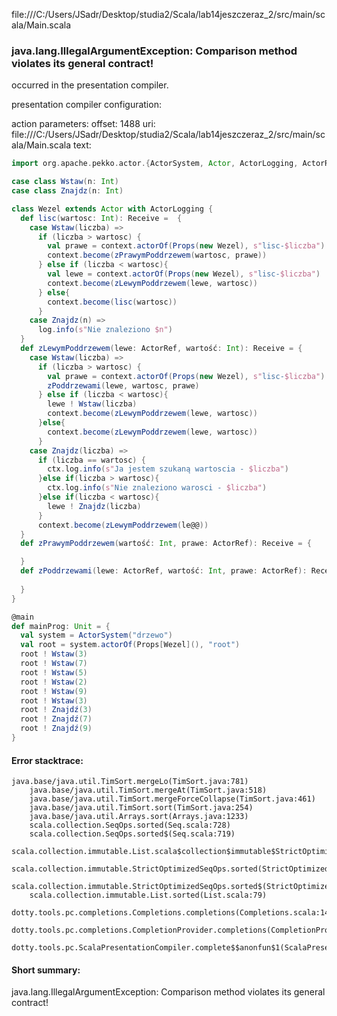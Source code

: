 file:///C:/Users/JSadr/Desktop/studia2/Scala/lab14jeszczeraz_2/src/main/scala/Main.scala
### java.lang.IllegalArgumentException: Comparison method violates its general contract!

occurred in the presentation compiler.

presentation compiler configuration:


action parameters:
offset: 1488
uri: file:///C:/Users/JSadr/Desktop/studia2/Scala/lab14jeszczeraz_2/src/main/scala/Main.scala
text:
```scala
import org.apache.pekko.actor.{ActorSystem, Actor, ActorLogging, ActorRef, Props}

case class Wstaw(n: Int)
case class Znajdz(n: Int)

class Wezel extends Actor with ActorLogging {
  def lisc(wartosc: Int): Receive =  {
    case Wstaw(liczba) =>
      if (liczba > wartosc) {
        val prawe = context.actorOf(Props(new Wezel), s"lisc-$liczba")
        context.become(zPrawymPoddrzewem(wartosc, prawe))
      } else if (liczba < wartosc){
        val lewe = context.actorOf(Props(new Wezel), s"lisc-$liczba")
        context.become(zLewymPoddrzewem(lewe, wartosc))
      } else{
        context.become(lisc(wartosc))
      }
    case Znajdz(n) =>
      log.info(s"Nie znaleziono $n")
  }
  def zLewymPoddrzewem(lewe: ActorRef, wartość: Int): Receive = {
    case Wstaw(liczba) =>
      if (liczba > wartosc) {
        val prawe = context.actorOf(Props(new Wezel), s"lisc-$liczba")
        zPoddrzewami(lewe, wartosc, prawe)
      } else if (liczba < wartosc){
        lewe ! Wstaw(liczba)
        context.become(zLewymPoddrzewem(lewe, wartosc))
      }else{
        context.become(zLewymPoddrzewem(lewe, wartosc))
      }
    case Znajdz(liczba) =>
      if (liczba == wartosc) {
        ctx.log.info(s"Ja jestem szukaną wartoscia - $liczba")
      }else if(liczba > wartosc){
        ctx.log.info(s"Nie znaleziono warosci - $liczba")
      }else if(liczba < wartosc){
        lewe ! Znajdz(liczba)
      }
      context.become(zLewymPoddrzewem(le@@))
  }
  def zPrawymPoddrzewem(wartość: Int, prawe: ActorRef): Receive = {

  }
  def zPoddrzewami(lewe: ActorRef, wartość: Int, prawe: ActorRef): Receive = {
    
  }
}

@main
def mainProg: Unit = {
  val system = ActorSystem("drzewo")
  val root = system.actorOf(Props[Wezel](), "root")
  root ! Wstaw(3)
  root ! Wstaw(7)
  root ! Wstaw(5)
  root ! Wstaw(2)
  root ! Wstaw(9)
  root ! Wstaw(3)
  root ! Znajdź(3)
  root ! Znajdź(7)
  root ! Znajdź(9)
}
```



#### Error stacktrace:

```
java.base/java.util.TimSort.mergeLo(TimSort.java:781)
	java.base/java.util.TimSort.mergeAt(TimSort.java:518)
	java.base/java.util.TimSort.mergeForceCollapse(TimSort.java:461)
	java.base/java.util.TimSort.sort(TimSort.java:254)
	java.base/java.util.Arrays.sort(Arrays.java:1233)
	scala.collection.SeqOps.sorted(Seq.scala:728)
	scala.collection.SeqOps.sorted$(Seq.scala:719)
	scala.collection.immutable.List.scala$collection$immutable$StrictOptimizedSeqOps$$super$sorted(List.scala:79)
	scala.collection.immutable.StrictOptimizedSeqOps.sorted(StrictOptimizedSeqOps.scala:75)
	scala.collection.immutable.StrictOptimizedSeqOps.sorted$(StrictOptimizedSeqOps.scala:75)
	scala.collection.immutable.List.sorted(List.scala:79)
	dotty.tools.pc.completions.Completions.completions(Completions.scala:143)
	dotty.tools.pc.completions.CompletionProvider.completions(CompletionProvider.scala:90)
	dotty.tools.pc.ScalaPresentationCompiler.complete$$anonfun$1(ScalaPresentationCompiler.scala:146)
```
#### Short summary: 

java.lang.IllegalArgumentException: Comparison method violates its general contract!